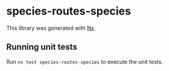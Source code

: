 # species-routes-species

This library was generated with [Nx](https://nx.dev).

## Running unit tests

Run `nx test species-routes-species` to execute the unit tests.
